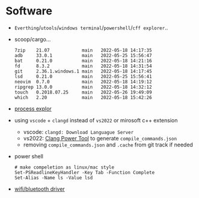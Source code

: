 # Software

* `Everthing`/`utools`/`windows terminal`/`powershell`/`cff explorer`..
* scoop/cargo...
  ```
  7zip    21.07            main   2022-05-18 14:17:35
  adb     33.0.1           main   2022-05-25 15:56:47
  bat     0.21.0           main   2022-05-18 14:21:16
  fd      8.3.2            main   2022-05-18 14:31:54
  git     2.36.1.windows.1 main   2022-05-18 14:17:45
  lsd     0.21.0           main   2022-05-25 15:56:41
  neovim  0.7.0            main   2022-05-18 14:19:12
  ripgrep 13.0.0           main   2022-05-18 14:32:12
  touch   0.2018.07.25     main   2022-05-26 19:49:09
  which   2.20             main   2022-05-18 15:42:26
  ```

* [process explor](https://docs.microsoft.com/en-us/sysinternals/downloads/process-explorer)
* using `vscode` + `clangd` instead of `vs2022` or mirosoft c++ extension
  * vscode: `clangd: Download Languague Server`
  * vs2022: [Clang Power Tool](https://clangpowertools.com/) to generate `compile_commands.json`
  * removing `compile_commands.json` and `.cache` from git track if needed
* power shell
  ```
  # make compeletion as linux/mac style
  Set-PSReadlineKeyHandler -Key Tab -Function Complete
  Set-Alias -Name ls -Value lsd
  ```
* [wifi/bluetooth driver](https://drive.google.com/file/d/1F4E97_WUJco-CiK-s8M6JENFV3H_r3jZ/view)
  